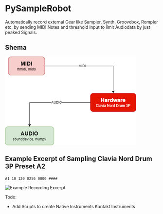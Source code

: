 # PySampleRobot
Automatically record external Gear like Sampler, Synth, Groovebox, Rompler etc. by sending MIDI Notes and threshold Input to limit Audiodata by just peaked Signals.

## Shema

![Schema](Diagram.png?raw=true "Schema")

## Example Excerpt of Sampling Clavia Nord Drum 3P Preset A2

``A1 10 120 0256 0000 ####``

![Example Recording Excerpt](RecordingExcerpt.gif?raw=true "Example Recording Excerpt")

Todo:
- Add Scripts to create Native Instruments Kontakt Instruments

